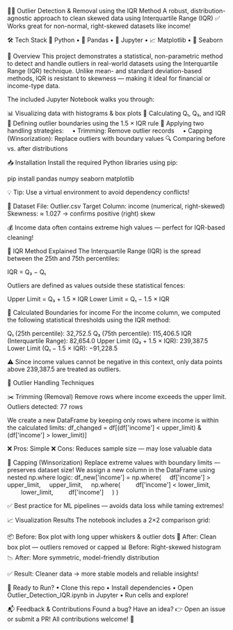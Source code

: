 🕵️‍♂️ Outlier Detection & Removal using the IQR Method
A robust, distribution-agnostic approach to clean skewed data using Interquartile Range (IQR)
✅ Works great for non-normal, right-skewed datasets like income!

🛠️ Tech Stack
🐍 Python • 🐼 Pandas • 📓 Jupyter • 📈 Matplotlib • 🎨 Seaborn

📌 Overview
This project demonstrates a statistical, non-parametric method to detect and handle outliers in real-world datasets using the Interquartile Range (IQR) technique. Unlike mean- and standard deviation-based methods, IQR is resistant to skewness — making it ideal for financial or income-type data.

The included Jupyter Notebook walks you through:

📊 Visualizing data with histograms & box plots
📐 Calculating Q₁, Q₃, and IQR
🚧 Defining outlier boundaries using the 1.5 × IQR rule
🧹 Applying two handling strategies:
&nbsp;&nbsp;&nbsp;&nbsp;• Trimming: Remove outlier records
&nbsp;&nbsp;&nbsp;&nbsp;• Capping (Winsorization): Replace outliers with boundary values
🔍 Comparing before vs. after distributions

📥 Installation
Install the required Python libraries using pip:

pip install pandas numpy seaborn matplotlib

💡 Tip: Use a virtual environment to avoid dependency conflicts!

📁 Dataset
File: Outlier.csv
Target Column: income (numerical, right-skewed)
Skewness: ≈ 1.027 → confirms positive (right) skew

💰 Income data often contains extreme high values — perfect for IQR-based cleaning!

📐 IQR Method Explained
The Interquartile Range (IQR) is the spread between the 25th and 75th percentiles:

IQR = Q₃ − Q₁

Outliers are defined as values outside these statistical fences:

Upper Limit = Q₃ + 1.5 × IQR
Lower Limit = Q₁ − 1.5 × IQR

🔢 Calculated Boundaries for income
For the income column, we computed the following statistical thresholds using the IQR method:

Q₁ (25th percentile): 32,752.5
Q₃ (75th percentile): 115,406.5
IQR (Interquartile Range): 82,654.0
Upper Limit (Q₃ + 1.5 × IQR): 239,387.5
Lower Limit (Q₁ − 1.5 × IQR): −91,228.5

⚠️ Since income values cannot be negative in this context, only data points above 239,387.5 are treated as outliers.

🧹 Outlier Handling Techniques

✂️ Trimming (Removal)
Remove rows where income exceeds the upper limit.
Outliers detected: 77 rows

We create a new DataFrame by keeping only rows where income is within the calculated limits:
df_changed = df[(df['income'] < upper_limit) & (df['income'] > lower_limit)]

❌ Pros: Simple
❌ Cons: Reduces sample size — may lose valuable data

🧢 Capping (Winsorization)
Replace extreme values with boundary limits — preserves dataset size!
We assign a new column in the DataFrame using nested np.where logic:
df_new['income'] = np.where(
&nbsp;&nbsp;&nbsp;&nbsp;df['income'] > upper_limit,
&nbsp;&nbsp;&nbsp;&nbsp;upper_limit,
&nbsp;&nbsp;&nbsp;&nbsp;np.where(
&nbsp;&nbsp;&nbsp;&nbsp;&nbsp;&nbsp;&nbsp;&nbsp;df['income'] < lower_limit,
&nbsp;&nbsp;&nbsp;&nbsp;&nbsp;&nbsp;&nbsp;&nbsp;lower_limit,
&nbsp;&nbsp;&nbsp;&nbsp;&nbsp;&nbsp;&nbsp;&nbsp;df['income']
&nbsp;&nbsp;&nbsp;&nbsp;)
)

✅ Best practice for ML pipelines — avoids data loss while taming extremes!

📈 Visualization Results
The notebook includes a 2×2 comparison grid:

📦 Before: Box plot with long upper whiskers & outlier dots
📏 After: Clean box plot — outliers removed or capped
📊 Before: Right-skewed histogram
📉 After: More symmetric, model-friendly distribution

✅ Result: Cleaner data → more stable models and reliable insights!

🚀 Ready to Run?
• Clone this repo
• Install dependencies
• Open Outlier_Detection_IQR.ipynb in Jupyter
• Run cells and explore!

📬 Feedback & Contributions
Found a bug? Have an idea?
👉 Open an issue or submit a PR! All contributions welcome! 🤝

